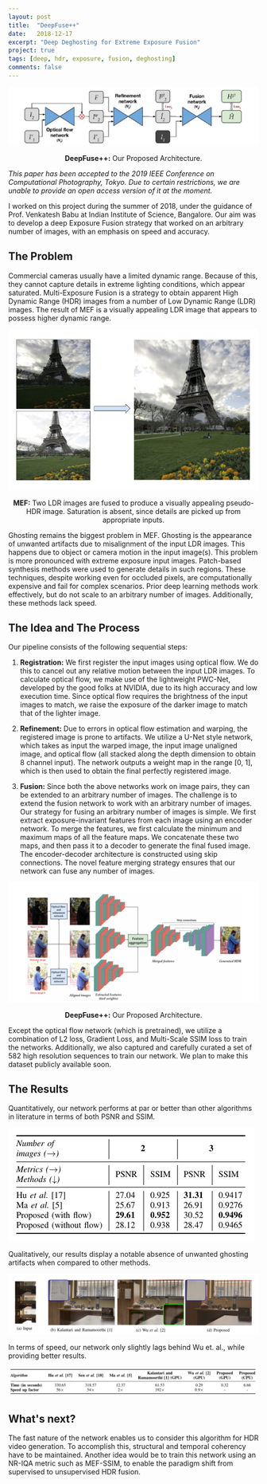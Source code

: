 ```yaml
---
layout: post
title:  "DeepFuse++"
date:   2018-12-17
excerpt: "Deep Deghosting for Extreme Exposure Fusion"
project: true
tags: [deep, hdr, exposure, fusion, deghosting]
comments: false
---
```


![Architecture](/assets/img/deepfuse_arch.png)

<center><b>DeepFuse++:</b> Our Proposed Architecture.</center>

*This paper has been accepted to the 2019 IEEE Conference on Computational Photography, Tokyo. Due to certain restrictions, we are unable to provide an open access version of it at the moment.*

I worked on this project during the summer of 2018, under the guidance of Prof. Venkatesh Babu at Indian Institute of Science, Bangalore. Our aim was to develop a deep Exposure Fusion strategy that worked on an arbitrary number of images, with an emphasis on speed and accuracy.

## The Problem

Commercial cameras usually have a limited dynamic range. Because of this, they cannot capture details in extreme lighting conditions, which appear saturated. Multi-Exposure Fusion is a strategy to obtain apparent High Dynamic Range (HDR) images from a number of Low Dynamic Range (LDR) images. The result of MEF is a visually appealing LDR image that appears to possess higher dynamic range.

![HDR](/assets/img/hdr_example.png)

<center><b>MEF:</b> Two LDR images are fused to produce a visually appealing pseudo-HDR image. Saturation is absent, since details are picked up from appropriate inputs.</center>

Ghosting remains the biggest problem in MEF. Ghosting is the appearance of unwanted artifacts due to misalignment of the input LDR images. This happens due to object or camera motion in the input image(s). This problem is more pronounced with extreme exposure input images. Patch-based synthesis methods were used to generate details in such regions. These techniques, despite working even for occluded pixels, are computationally expensive and fail for complex scenarios. Prior deep learning methods work effectively, but do not scale to an arbitrary number of images. Additionally, these methods lack speed. 

## The Idea and The Process

Our pipeline consists of the following sequential steps:

1. <b>Registration:</b> We first register the input images using optical flow. We do this to cancel out any relative motion between the input LDR images. To calculate optical flow, we make use of the lightweight PWC-Net, developed by the good folks at NVIDIA, due to its high accuracy and low execution time. Since optical flow requires the brightness of the input images to match, we raise the exposure of the darker image to match that of the lighter image.

2. <b>Refinement:</b> Due to errors in optical flow estimation and warping, the registered image is prone to artifacts. We utilize a U-Net style network, which takes as input the warped image, the input image unaligned image, and optical flow (all stacked along the depth dimension to obtain 8 channel input). The network outputs a weight map in the range [0, 1], which is then used to obtain the final perfectly registered image.

3. <b>Fusion:</b> Since both the above networks work on image pairs, they can be extended to an arbitrary number of images. The challenge is to extend the fusion network to work with an arbitrary number of images. Our strategy for fusing an arbitrary number of images is simple. We first extract exposure-invariant features from each image using an encoder network. To merge the features, we first calculate the minimum and maximum maps of all the feature maps. We concatenate these two maps, and then pass it to a decoder to generate the final fused image. The encoder-decoder architecture is constructed using skip connections. The novel feature merging strategy ensures that our network can fuse any number of images. 

![Fusion](/assets/img/deepfuse_fusion_net.png)

<center><b>DeepFuse++:</b> Our Proposed Architecture.</center>

Except the optical flow network (which is pretrained), we utilize a combination of L2 loss, Gradient Loss, and Multi-Scale SSIM loss to train the networks. Additionally, we also captured and carefully curated a set of 582 high resolution sequences to train our network. We plan to make this dataset publicly available soon.

## The Results

Quantitatively, our network performs at par or better than other algorithms in literature in terms of both PSNR and SSIM.

![Quantitative](/assets/img/quantitativeresult.png)

Qualitatively, our results display a notable absence of unwanted ghosting artifacts when compared to other methods.

![Qualitative](/assets/img/deepfuse_results.png)

In terms of speed, our network only slightly lags behind Wu et. al., while providing better results.

![Speed](/assets/img/speedresult.png)


## What's next?

The fast nature of the network enables us to consider this algorithm for HDR video generation. To accomplish this, structural and temporal coherency have to be maintained. Another idea would be to train this network using an NR-IQA metric such as MEF-SSIM, to enable the paradigm shift from supervised to unsupervised HDR fusion.  
